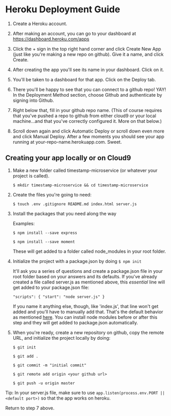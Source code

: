 # Heroku Deployment Guide

1. Create a Heroku account. 

2. After making an account, you can go to your dashboard at https://dashboard.heroku.com/apps

3. Click the + sign in the top right hand corner and click Create New App (just like you're making a new repo on github). Give it a name, and click Create.

4. After creating the app you'll see its name in your dashboard. Click on it.

5. You'll be taken to a dashboard for that app. Click on the Deploy tab.

6. There you'll be happy to see that you can connect to a github repo! YAY! In the Deployment Method section, choose Github and authenticate by signing into Github.

7. Right below that, fill in your github repo name. (This of course requires that you've pushed a repo to github from either cloud9 or your local machine...and that you've correctly configured it. More on that below.)

8. Scroll down again and click Automatic Deploy or scroll down even more and click Manual Deploy. After a few moments you should see your app running at your-repo-name.herokuapp.com. Sweet.

## Creating your app locally or on Cloud9

1. Make a new folder called timestamp-microservice (or whatever your project is called).

	`$ mkdir timestamp-microservice && cd timestamp-microservice`

2. Create the files you're going to need:

	`$ touch .env .gitignore README.md index.html server.js`

3. Install the packages that you need along the way

	Examples:

	`$ npm install --save express`

	`$ npm install --save moment`

	These will get added to a folder called node_modules in your root folder.

4. Initialize the project with a package.json by doing `$ npm init`

	It'll ask you a series of questions and create a package.json file in your root folder based on your answers and its defaults. If you've already created a file called server.js as mentioned above, this *essential* line will get added to your package.json file:

	`"scripts": {
    	"start": "node server.js"
	}`

	If you name it anything else, though, like 'index.js', that line won't get added and you'll have to manually add that. That's the default behavior as mentioned [here](https://docs.npmjs.com/files/package.json#default-values). You can install node modules before or after this step and they will get added to package.json automatically.

5. When you're ready, create a new repository on github, copy the remote URL, and initialize the project locally by doing:

	`$ git init`

	`$ git add .`

	`$ git commit -m "initial commit"`

	`$ git remote add origin <your github url>`

	`$ git push -u origin master`

Tip: In your server.js file, make sure to use `app.listen(process.env.PORT || <default port>)` so that the app works on heroku.

Return to step 7 above.
